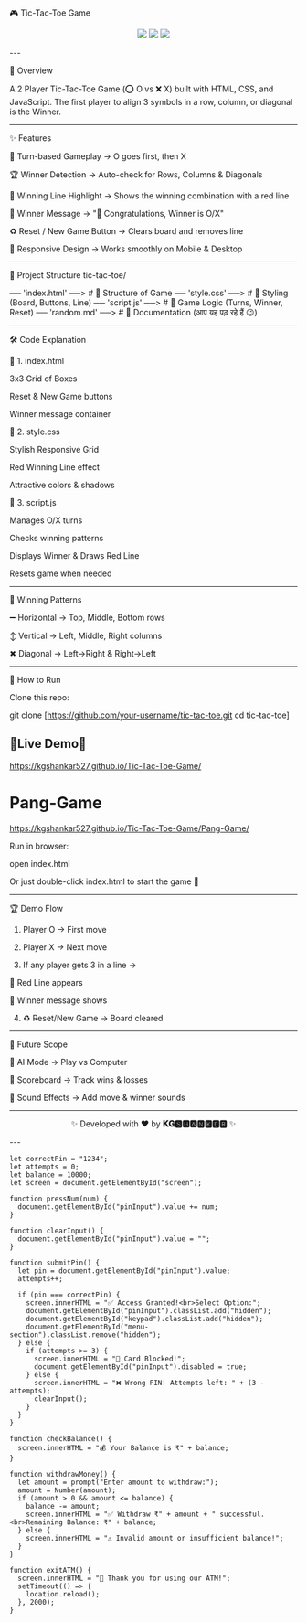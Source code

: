 
🎮 Tic-Tac-Toe Game

<p align="center">
  <img src="https://img.shields.io/badge/Language-HTML%20%7C%20CSS%20%7C%20JavaScript-blue?style=for-the-badge" />
  <img src="https://img.shields.io/badge/Status-Completed-brightgreen?style=for-the-badge" />
  <img src="https://img.shields.io/badge/Responsive-Yes-orange?style=for-the-badge" />
</p>
---

📌 Overview

A 2 Player Tic-Tac-Toe Game (⭕ O vs ❌ X) built with HTML, CSS, and JavaScript.
The first player to align 3 symbols in a row, column, or diagonal is the Winner.


---

✨ Features

🔄 Turn-based Gameplay → O goes first, then X

🏆 Winner Detection → Auto-check for Rows, Columns & Diagonals

🔴 Winning Line Highlight → Shows the winning combination with a red line

📢 Winner Message → "🎉 Congratulations, Winner is O/X"

♻️ Reset / New Game Button → Clears board and removes line

📱 Responsive Design → Works smoothly on Mobile & Desktop



---

📂 Project Structure
tic-tac-toe/

── 'index.html'  ──> # 🎨 Structure of Game
── 'style.css'   ──> # 💅 Styling (Board, Buttons, Line)
── 'script.js'   ──> # 🧠 Game Logic (Turns, Winner, Reset)
── 'random.md'   ──> # 📖 Documentation (आप यह पढ़ रहे हैं 😉)


---

🛠️ Code Explanation

🔹 1. index.html

3x3 Grid of Boxes

Reset & New Game buttons

Winner message container


🔹 2. style.css

Stylish Responsive Grid

Red Winning Line effect

Attractive colors & shadows


🔹 3. script.js

Manages O/X turns

Checks winning patterns

Displays Winner & Draws Red Line

Resets game when needed



---

🎯 Winning Patterns

➖ Horizontal → Top, Middle, Bottom rows

↕ Vertical → Left, Middle, Right columns

✖ Diagonal → Left→Right & Right→Left



---

🚀 How to Run

Clone this repo:

git clone [https://github.com/your-username/tic-tac-toe.git
cd tic-tac-toe]
## 🔹Live Demo🔹
https://kgshankar527.github.io/Tic-Tac-Toe-Game/
#  Pang-Game
https://kgshankar527.github.io/Tic-Tac-Toe-Game/Pang-Game/

Run in browser:

open index.html

Or just double-click index.html to start the game 🎲


---

🏆 Demo Flow

1. Player O → First move


2. Player X → Next move


3. If any player gets 3 in a line →

🔴 Red Line appears

📢 Winner message shows



4. ♻️ Reset/New Game → Board cleared




---

🔮 Future Scope

🤖 AI Mode → Play vs Computer

🏅 Scoreboard → Track wins & losses

🎵 Sound Effects → Add move & winner sounds



---

<p align="center">✨ Developed with ❤️ by <b>𝐊𝐆🆂🅷🅰🅽🅺🅴🆁</b> ✨</p>  
---



    let correctPin = "1234";
    let attempts = 0;
    let balance = 10000;
    let screen = document.getElementById("screen");

    function pressNum(num) {
      document.getElementById("pinInput").value += num;
    }

    function clearInput() {
      document.getElementById("pinInput").value = "";
    }

    function submitPin() {
      let pin = document.getElementById("pinInput").value;
      attempts++;

      if (pin === correctPin) {
        screen.innerHTML = "✅ Access Granted!<br>Select Option:";
        document.getElementById("pinInput").classList.add("hidden");
        document.getElementById("keypad").classList.add("hidden");
        document.getElementById("menu-section").classList.remove("hidden");
      } else {
        if (attempts >= 3) {
          screen.innerHTML = "🚫 Card Blocked!";
          document.getElementById("pinInput").disabled = true;
        } else {
          screen.innerHTML = "❌ Wrong PIN! Attempts left: " + (3 - attempts);
          clearInput();
        }
      }
    }

    function checkBalance() {
      screen.innerHTML = "💰 Your Balance is ₹" + balance;
    }

    function withdrawMoney() {
      let amount = prompt("Enter amount to withdraw:");
      amount = Number(amount);
      if (amount > 0 && amount <= balance) {
        balance -= amount;
        screen.innerHTML = "✅ Withdraw ₹" + amount + " successful.<br>Remaining Balance: ₹" + balance;
      } else {
        screen.innerHTML = "⚠️ Invalid amount or insufficient balance!";
      }
    }

    function exitATM() {
      screen.innerHTML = "👋 Thank you for using our ATM!";
      setTimeout(() => {
        location.reload();
      }, 2000);
    }

